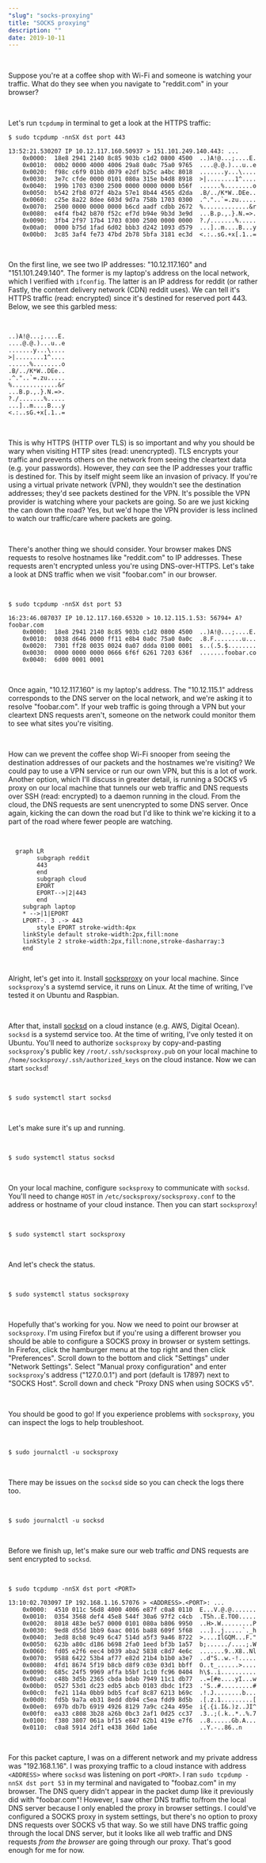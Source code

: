 ```yaml
---
"slug": "socks-proxying"
title: "SOCKS proxying"
description: ""
date: 2019-10-11
---
```


<br>

Suppose you're at a coffee shop with Wi-Fi and someone is watching your traffic. What do they see when you navigate to "reddit.com" in your browser?

<br>

Let's run `tcpdump` in terminal to get a look at the HTTPS traffic:

```
$ sudo tcpdump -nnSX dst port 443

13:52:21.530207 IP 10.12.117.160.50937 > 151.101.249.140.443: ...
	0x0000:  18e8 2941 2140 8c85 903b c1d2 0800 4500  ..)A!@...;....E.
	0x0010:  00b2 0000 4000 4006 29a8 0a0c 75a0 9765  ....@.@.)...u..e
	0x0020:  f98c c6f9 01bb d079 e2df b25c a4bc 8018  .......y...\....
	0x0030:  3e7c cfde 0000 0101 080a 315e b4d8 8918  >|........1^....
	0x0040:  199b 1703 0300 2500 0000 0000 0000 b56f  ......%........o
	0x0050:  b542 2fb8 072f 4b2a 57e1 8b44 4565 d2da  .B/../K*W..DEe..
	0x0060:  c25e 8a22 8dee 603d 9d7a 758b 1703 0300  .^."..`=.zu.....
	0x0070:  2500 0000 0000 0000 b6cd aadf cdbb 2672  %.............&r
	0x0080:  e4f4 fb42 b870 f52c ef7d b94e 9b3d 3e9d  ...B.p.,.}.N.=>.
	0x0090:  3fb4 2f97 17b4 1703 0300 2500 0000 0000  ?./.......%.....
	0x00a0:  0000 b75d 1fad 6d02 bbb3 d242 1093 d579  ...]..m....B...y
	0x00b0:  3c85 3af4 fe73 47bd 2b78 5bfa 3181 ec3d  <.:..sG.+x[.1..=
```

<br>

On the first line, we see two IP addresses: "10.12.117.160" and "151.101.249.140". The former is my laptop's address on the local network, which I verified with `ifconfig`. The latter is an IP address for reddit (or rather Fastly, the content delivery network (CDN) reddit uses). We can tell it's HTTPS traffic (read: encrypted) since it's destined for reserved port 443. Below, we see this garbled mess:

<br>

```
..)A!@...;....E.
....@.@.)...u..e
.......y...\....
>|........1^....
......%........o
.B/../K*W..DEe..
.^."..`=.zu.....
%.............&r
...B.p.,.}.N.=>.
?./.......%.....
...]..m....B...y
<.:..sG.+x[.1..=
```

<br>

This is why HTTPS (HTTP over TLS) is so important and why you should be wary when visiting HTTP sites (read: unencrypted). TLS encrypts your traffic and prevents others on the network from seeing the cleartext data (e.g. your passwords). However, they *can* see the IP addresses your traffic is destined for. This by itself might seem like an invasion of privacy. If you're using a virtual private network (VPN), they wouldn't see the destination addresses; they'd see packets destined for the VPN. It's possible the VPN provider is watching where your packets are going. So are we just kicking the can down the road? Yes, but we'd hope the VPN provider is less inclined to watch our traffic/care where packets are going.

<br>

There's another thing we should consider. Your browser makes DNS requests to resolve hostnames like "reddit.com" to IP addresses. These requests aren't encrypted unless you're using DNS-over-HTTPS. Let's take a look at DNS traffic when we visit "foobar.com" in our browser.

<br>

```
$ sudo tcpdump -nnSX dst port 53

16:23:46.087037 IP 10.12.117.160.65320 > 10.12.115.1.53: 56794+ A? foobar.com
	0x0000:  18e8 2941 2140 8c85 903b c1d2 0800 4500  ..)A!@...;....E.
	0x0010:  0038 d646 0000 ff11 e8b4 0a0c 75a0 0a0c  .8.F........u...
	0x0020:  7301 ff28 0035 0024 0a07 ddda 0100 0001  s..(.5.$........
	0x0030:  0000 0000 0000 0666 6f6f 6261 7203 636f  .......foobar.co
	0x0040:  6d00 0001 0001
```

<br>

Once again, "10.12.117.160" is my laptop's address. The "10.12.115.1" address corresponds to the DNS server on the local network, and we're asking it to resolve "foobar.com". If your web traffic is going through a VPN but your cleartext DNS requests aren't, someone on the network could monitor them to see what sites you're visiting.

<br>

How can we prevent the coffee shop Wi-Fi snooper from seeing the destination addresses of our packets and the hostnames we're visiting? We could pay to use a VPN service or run our own VPN, but this is a lot of work. Another option, which I'll discuss in greater detail, is running a SOCKS v5 proxy on our local machine that tunnels our web traffic and DNS requests over SSH (read: encrypted) to a daemon running in the cloud. From the cloud, the DNS requests are sent unencrypted to some DNS server. Once again, kicking the can down the road but I'd like to think we're kicking it to a part of the road where fewer people are watching.

<br>

```mermaid
  graph LR
		subgraph reddit
		443
		end
		subgraph cloud
		EPORT
		EPORT-->|2|443
		end
    subgraph laptop
    * -->|1|EPORT
    LPORT-. 3 .-> 443
		style EPORT stroke-width:4px
    linkStyle default stroke-width:2px,fill:none
    linkStyle 2 stroke-width:2px,fill:none,stroke-dasharray:3
    end
```

<br>

Alright, let's get into it. Install [socksproxy](https://github.com/zbo14/socksproxy) on your local machine. Since `socksproxy`'s a systemd service, it runs on Linux. At the time of writing, I've tested it on Ubuntu and Raspbian.

<br>

After that, install [socksd](https://github.com/zbo14/socksd) on a cloud instance (e.g. AWS, Digital Ocean). `socksd` is a systemd service too. At the time of writing, I've only tested it on Ubuntu. You'll need to authorize `socksproxy` by copy-and-pasting `socksproxy`'s public key `/root/.ssh/socksproxy.pub` on your local machine to `/home/socksproxy/.ssh/authorized_keys` on the cloud instance. Now we can start `socksd`!

<br>

```
$ sudo systemctl start socksd
```

<br>

Let's make sure it's up and running.

<br>

```
$ sudo systemctl status socksd
```

<br>

On your local machine, configure `socksproxy` to communicate with `socksd`. You'll need to change `HOST` in `/etc/socksproxy/socksproxy.conf` to the address or hostname of your cloud instance. Then you can start `socksproxy`!

<br>

```
$ sudo systemctl start socksproxy
```

<br>

And let's check the status.

<br>

```
$ sudo systemctl status socksproxy
```

<br>

Hopefully that's working for you. Now we need to point our browser at `socksproxy`. I'm using Firefox but if you're using a different browser you should be able to configure a SOCKS proxy in browser or system settings. In Firefox, click the hamburger menu at the top right and then click "Preferences". Scroll down to the bottom and click "Settings" under "Network Settings". Select "Manual proxy configuration" and enter `socksproxy`'s address ("127.0.0.1") and port (default is 17897) next to "SOCKS Host". Scroll down and check "Proxy DNS when using SOCKS v5".

<br>

You should be good to go! If you experience problems with `socksproxy`, you can inspect the logs to help troubleshoot.

<br>

```
$ sudo journalctl -u socksproxy
```

<br>

There may be issues on the `socksd` side so you can check the logs there too.

<br>

```
$ sudo journalctl -u socksd
```

<br>

Before we finish up, let's make sure our web traffic *and* DNS requests are sent encrypted to `socksd`.

<br>

```
$ sudo tcpdump -nnSX dst port <PORT>

13:10:02.703097 IP 192.168.1.16.57076 > <ADDRESS>.<PORT>: ...
	0x0000:  4510 011c 56d8 4000 4006 e87f c0a8 0110  E...V.@.@.......
	0x0010:  0354 3568 def4 45e8 544f 30a6 97f2 c4cb  .T5h..E.TO0.....
	0x0020:  8018 483e be57 0000 0101 080a b806 9950  ..H>.W.........P
	0x0030:  9ed8 d55d 1bb9 6aac 0016 ba88 609f 5f68  ...]..j.....`._h
	0x0040:  3ed8 8cb8 9c49 6c47 514d a5f3 9a46 8722  >....IlGQM...F."
	0x0050:  623b a80c d186 b698 2fa0 1eed bf3b 1a57  b;....../....;.W
	0x0060:  fd05 e2f6 eec4 b039 aba2 5838 c8d7 4e6c  .......9..X8..Nl
	0x0070:  9588 6422 53b4 af77 e82d 21b4 b1b0 a3e7  ..d"S..w.-!.....
	0x0080:  4fd1 8674 5f19 b8cb d8f9 c03e 03d1 bbff  O..t_......>....
	0x0090:  685c 24f5 9969 affa b5bf 1c10 fc96 0404  h\$..i..........
	0x00a0:  c48b 3d5b 2365 cbda bdab 7949 11c1 db77  ..=[#e....yI...w
	0x00b0:  0527 53d1 dc23 edb5 abcb 0103 dbdc 1f23  .'S..#.........#
	0x00c0:  fe21 114a 0bb9 bdb5 fcaf 8c87 6213 b69c  .!.J........b...
	0x00d0:  fd5b 9a7a eb31 8edd db94 c5ea fdd9 8d5b  .[.z.1.........[
	0x00e0:  697b db7b 6919 4926 8129 7a9c c24a 495e  i{.{i.I&.)z..JI^
	0x00f0:  ea33 c808 3b28 a26b 0bc3 2af1 0d25 cc37  .3..;(.k..*..%.7
	0x0100:  f380 3807 061a bf15 e847 62b1 419e e7f6  ..8......Gb.A...
	0x0110:  c0a8 5914 2df1 e438 360d 1a6e            ..Y.-..86..n
```

<br>

For this packet capture, I was on a different network and my private address was "192.168.1.16". I was proxying traffic to a cloud instance with address `<ADDRESS>` where `socksd` was listening on port `<PORT>`. I ran `sudo tcpdump -nnSX dst port 53` in my terminal and navigated to "foobaz.com" in my browser. The DNS query didn't appear in the packet dump like it previously did with "foobar.com"! However, I saw other DNS traffic to/from the local DNS server because I only enabled the proxy in browser settings. I could've configured a SOCKS proxy in system settings, but there's no option to proxy DNS requests over SOCKS v5 that way. So we still have DNS traffic going through the local DNS server, but it looks like all web traffic and DNS requests *from the browser* are going through our proxy. That's good enough for me for now.
